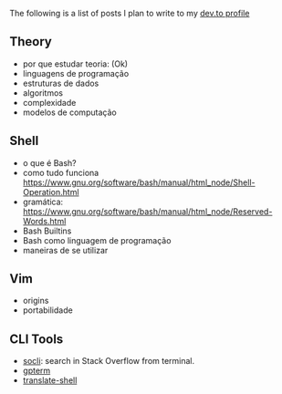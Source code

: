
The following is a list of posts I plan to write to my [dev.to profile](https://dev.to/yxmhttps://dev.to/yxm)

Theory
----

* por que estudar teoria: (Ok)
* linguagens de programação
* estruturas de dados
* algoritmos
* complexidade
* modelos de computação

Shell
-----

* o que é Bash?
* como tudo funciona https://www.gnu.org/software/bash/manual/html_node/Shell-Operation.html
* gramática: https://www.gnu.org/software/bash/manual/html_node/Reserved-Words.html
* Bash Builtins
* Bash como linguagem de programação
* maneiras de se utilizar

Vim
-----

* origins
* portabilidade


CLI Tools
-----

* [socli](https://github.com/gautamkrishnar/socli): search in Stack Overflow from terminal.
* [gpterm](https://github.com/collinvandyck/gpterm)
* [translate-shell](https://github.com/soimort/translate-shell) 
